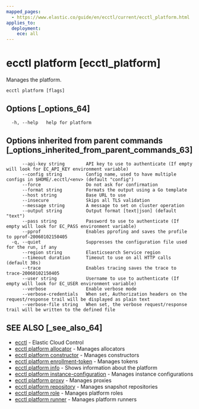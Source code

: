 ```yaml
---
mapped_pages:
  - https://www.elastic.co/guide/en/ecctl/current/ecctl_platform.html
applies_to:
  deployment:
    ece: all
---
```


# ecctl platform [ecctl_platform]

Manages the platform.

```
ecctl platform [flags]
```


## Options [_options_64]

```
  -h, --help   help for platform
```


## Options inherited from parent commands [_options_inherited_from_parent_commands_63]

```
      --api-key string        API key to use to authenticate (If empty will look for EC_API_KEY environment variable)
      --config string         Config name, used to have multiple configs in $HOME/.ecctl/<env> (default "config")
      --force                 Do not ask for confirmation
      --format string         Formats the output using a Go template
      --host string           Base URL to use
      --insecure              Skips all TLS validation
      --message string        A message to set on cluster operation
      --output string         Output format [text|json] (default "text")
      --pass string           Password to use to authenticate (If empty will look for EC_PASS environment variable)
      --pprof                 Enables pprofing and saves the profile to pprof-20060102150405
  -q, --quiet                 Suppresses the configuration file used for the run, if any
      --region string         Elasticsearch Service region
      --timeout duration      Timeout to use on all HTTP calls (default 30s)
      --trace                 Enables tracing saves the trace to trace-20060102150405
      --user string           Username to use to authenticate (If empty will look for EC_USER environment variable)
      --verbose               Enable verbose mode
      --verbose-credentials   When set, Authorization headers on the request/response trail will be displayed as plain text
      --verbose-file string   When set, the verbose request/response trail will be written to the defined file
```


## SEE ALSO [_see_also_64]

* [ecctl](/reference/ecctl.md) - Elastic Cloud Control
* [ecctl platform allocator](/reference/ecctl_platform_allocator.md) - Manages allocators
* [ecctl platform constructor](/reference/ecctl_platform_constructor.md) - Manages constructors
* [ecctl platform enrollment-token](/reference/ecctl_platform_enrollment-token.md) - Manages tokens
* [ecctl platform info](/reference/ecctl_platform_info.md) - Shows information about the platform
* [ecctl platform instance-configuration](/reference/ecctl_platform_instance-configuration.md) - Manages instance configurations
* [ecctl platform proxy](/reference/ecctl_platform_proxy.md) - Manages proxies
* [ecctl platform repository](/reference/ecctl_platform_repository.md) - Manages snapshot repositories
* [ecctl platform role](/reference/ecctl_platform_role.md) - Manages platform roles
* [ecctl platform runner](/reference/ecctl_platform_runner.md) - Manages platform runners

